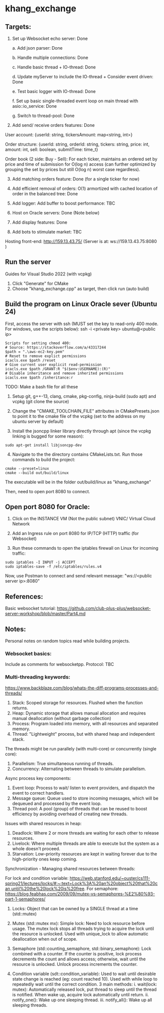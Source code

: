 # khang_exchange

## Targets:
1. Set up Websocket echo server: Done

	a. Add json parser: Done
	
	b. Handle multiple connections: Done
	
	c. Handle basic thread + IO-thread: Done
	
	d. Update myServer to include the IO-thread + Consider event driven: Done
	
	e. Test basic logger with IO-thread: Done
	
	f. Set up basic single-threaded event loop on main thread with asio::io_service: Done 
	
	g. Switch to thread-pool: Done

2. Add send/ receive orders features: Done

User account: {userId: string, tickersAmount: map<string, int>}

Order structure: {userId: string, orderId: string, tickers: string, price: int, amount: int, sell: boolean, submitTime: time_t}

Order book (2 side: Buy - Sell): For each ticker, maintains an ordered set by price and 
time of submission for O(log n) access (can further optimized by grouping the set by prices
but still O(log n) worst case regardless).


3. Add matching orders feature: Done (for a single ticker for now)

4. Add efficient removal of orders: O(1) armortized with cached location of order in
the balanced tree: Done

5. Add logger: Add buffer to boost performance: TBC

6. Host on Oracle servers: Done (Note below)

7. Add display features: Done

8. Add bots to stimulate market: TBC

Hosting front-end: http://159.13.43.75/ 
(Server is at: ws://159.13.43.75:8080 )
## Run the server
Guides for Visual Studio 2022 (with vcpkg)

1. Click "Generate" for CMake
2. Choose "khang_exchange.cpp" as target, then click run (auto build)

## Build the program on Linux Oracle sever (Ubuntu 24)
First, access the server with ssh (MUST set the key to read-only 400 mode. For windows, use the scripts below): ssh -i \<private key> ubuntu@\<public ip>
```
Scripts for setting chmod 400:
# Source: https://stackoverflow.com/a/43317244
$path = ".\aws-ec2-key.pem"
# Reset to remove explict permissions
icacls.exe $path /reset
# Give current user explicit read-permission
icacls.exe $path /GRANT:R "$($env:USERNAME):(R)"
# Disable inheritance and remove inherited permissions
icacls.exe $path /inheritance:r
```

TODO: Make a bash file for all these
1. Setup git, g++-13, clang, cmake, pkg-config, ninja-build (sudo apt) and vcpkg (git clone the source)

2. Change the "CMAKE_TOOLCHAIN_FILE" attributes in CMakePresets.json to point it to the cmake file of the vcpkg (set to the address on my ubuntu server by default)

3. Install the jsoncpp linker library directly through apt (since the vcpkg linking is bugged for some reason):
```
sudo apt-get install libjsoncpp-dev
```
4. Navigate to the the directory contains CMakeLists.txt. 
Run those commands to build the project:
```
cmake --preset=linux
cmake --build out/build/linux
```
The executable will be in the folder out/build/linux as "khang_exchange"

Then, need to open port 8080 to connect.
## Open port 8080 for Oracle:

1. Click on the INSTANCE VM (Not the public subnet) VNIC/ Virtual Cloud Network

2. Add an Ingress rule on port 8080 for IP/TCP (HTTP) traffic (for Websocket)

3. Run these commands to open the iptables firewall on Linux for incoming traffic:
```
sudo iptables -I INPUT -j ACCEPT
sudo iptables-save -f /etc/iptables/rules.v4
```

Now, use Postman to connect and send relevant message: "ws://\<public server ip>:8080"

## References:
Basic websocket tutorial: https://github.com/club-plus-plus/websocket-server-workshop/blob/master/Part4.md

## Notes:
Personal notes on random topics read while building projects.

### Websocket basics:
Include as comments for websocketpp.
Protocol: TBC


### Multi-threading keywords:
https://www.backblaze.com/blog/whats-the-diff-programs-processes-and-threads/
1. Stack: Scoped storage for resources. Flushed when the function returns.
2. Heap: Dynamic storage that allows manual allocation and requires manual deallocation
(without garbage collection)
3. Process: Program loaded into memory, with all resources and separated memory.
4. Thread: "Lightweight" process, but with shared heap and independent stack.

The threads might be run parallely (with multi-core) or concurrently (single core):
1. Parallelism: True simultaneous running of threads.
2. Concurrency: Alternating between threads to simulate parallelism.

Async process key components:
1. Event loop: Process to wait/ listen to event providers, and dispatch the event to correct handlers. 
2. Message queue: Queue used to store incoming messages, which will be dequeued and processed by the event loop.
3. Thread pool: A pool (group) of threads that can be reused to boost efficiency by avoiding overhead of creating new threads.

Issues with shared resources in heap:
1. Deadlock: Where 2 or more threads are waiting for each other to release resources.
2. Livelock: Where multiple threads are able to execute but the system as a whole doesn't proceed.
3. Starvation: Low-priority resources are kept in waiting forever due to the high-priority ones keep coming.

Synchronization - Managing shared resources between threads:

For lock and condition variable: https://web.stanford.edu/~ouster/cs111-spring21/lectures/locks/#:~:text=Lock%3A%20an%20object%20that%20can,until%20the%20lock%20is%20free.
For semaphore: https://blog.feabhas.com/2009/09/mutex-vs-semaphores-%E2%80%93-part-1-semaphores/

1. Locks: Object that can be owned by a SINGLE thread at a time (std::mutex)
2. Mutex (std::mutex mx): Simple lock: Need to lock resource before usage.
The mutex lock stops all threads trying to acquire the lock until the resource is unlocked.
Used with unique_lock to allow automatic deallocation when out of scope.

3. Semaphore (std::counting_semaphore, std::binary_semaphore): Lock combined with a counter.
If the counter is positive, lock process decrements the count and allows access; otherwise, wait until the resource is unlocked.
Unlock process increments the counter.

4. Condition variable (sdt::condition_variable): Used to wait until desirable state change is reached (eg: count reached 10).
Used with while loop to repeatedly wait until the correct condition.
3 main methods:
	i. wait(lock: mutex): Automatically released lock, put thread to sleep until the thread is notified.
	When wake up, acquire lock automatically until return.
	ii. notify_one(): Wake up one sleeping thread.
	iii. notify_all(): Wake up all sleeping threads.
